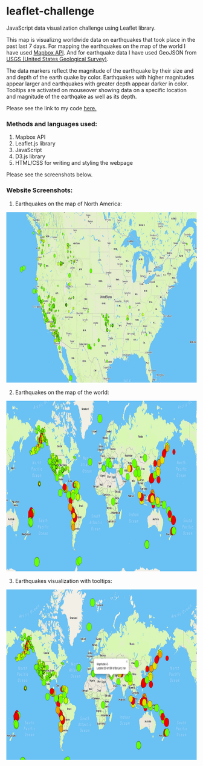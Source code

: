 # leaflet-challenge
JavaScript data visualization challenge using Leaflet library.

This map is visualizng worldwide data on earthquakes that took place in the past last 7 days. 
For mapping the earthquakes on the map of the world I have used [Mapbox API](https://www.mapbox.com/). And for earthquake data I have used GeoJSON from [USGS (United States Geological Survey)](https://earthquake.usgs.gov/earthquakes/feed/v1.0/geojson.php).

The data markers reflect the magnitude of the earthquake by their size and and depth of the earth quake by color. Earthquakes with higher magnitudes appear larger and earthquakes with greater depth appear darker in color. Tooltips are activated on mouseover showing data on a specific location and magnitude of the earthqake as well as its depth.

Please see the link to my code [here.](https://github.com/nadiarichards/leaflet-challenge/blob/main/Leaflet-Step-1/static/js/logic.js)

### Methods and languages used:

1. Mapbox API
2. Leaflet.js library
3. JavaScript
4. D3.js library
5. HTML/CSS for writing and styling the webpage

Please see the screenshots below.

### Website Screenshots:

1. Earthquakes on the map of North America:
<img src="https://github.com/nadiarichards/leaflet-challenge/blob/main/images/US_map.png" width="850" height="450">

2. Earthquakes on the map of the world:
<img src="https://github.com/nadiarichards/leaflet-challenge/blob/main/images/world_map.png" width="850" height="450">

3. Earthquakes visualization with tooltips:
<img src="https://github.com/nadiarichards/leaflet-challenge/blob/main/images/world_map_tooltips.png" width="850" height="450">
